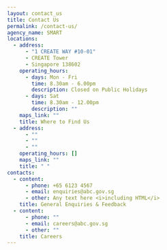 ```yaml
---
layout: contact_us
title: Contact Us
permalink: /contact-us/
agency_name: SMART
locations:
  - address:
      - "1 CREATE WAY #10-01"
      - CREATE Tower
      - Singapore 138602
    operating_hours:
      - days: Mon - Fri
        time: 8.30am - 6.00pm
        description: Closed on Public Holidays
      - days: Sat
        time: 8.30am - 12.00pm
        description: ""
    maps_link: ""
    title: Where to Find Us
  - address:
      - ""
      - ""
      - ""
    operating_hours: []
    maps_link: ""
    title: " "
contacts:
  - content:
      - phone: +65 6123 4567
      - email: enquiries@abc.gov.sg
      - other: Any text here <i>including HTML</i>
    title: General Enquiries & Feedback
  - content:
      - phone: ""
      - email: careers@abc.gov.sg
      - other: ""
    title: Careers
---
```

